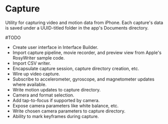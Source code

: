 # Capture
Utility for capturing video and motion data from iPhone. Each capture's data is saved under a UUID-titled folder in the app's Documents directory.

#TODO
* Create user interface in Interface Builder.
* Import capture pipeline, movie recorder, and preview view from Apple's RosyWriter sample code.
* Import CSV writer.
* Encapsulate capture session, capture directory creation, etc.
* Wire up video capture.
* Subscribe to accelerometer, gyroscope, and magnetometer updates where available.
* Write motion updates to capture directory.
* Camera and format selection.
* Add tap-to-focus if supported by camera.
* Expose camera parameters like white balance, etc.
* Write chosen camera parameters to capture directory.
* Ability to mark keyframes during capture.
